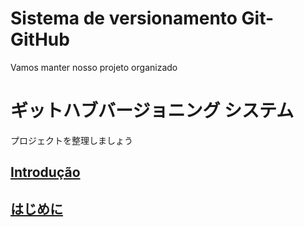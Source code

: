 # Sistema de versionamento Git-GitHub

Vamos manter nosso projeto organizado

# ギットハブバージョニング システム

プロジェクトを整理しましょう

## [Introdução](https://github.com/ghsumiyasu/Git-GitHub/blob/main/README-Git-GitHub-Introducao-br-pt.md)

## [はじめに](https://github.com/ghsumiyasu/Git-GitHub/blob/main/README-Git-GitHub-Introducao-jp.md)
